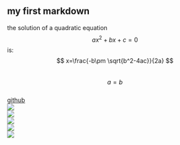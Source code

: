 ## my first markdown ##

the solution of a quadratic equation $$ax^2+bx+c=0$$ is:  
$$ x=\frac{-b\pm \sqrt{b^2-4ac}}{2a} $$  
$$a=b$$  
[github](www.github.com)  
![][1]  
![][2]  
![][2]  
![][2]  
![][3]

[1]: http://latex.codecogs.com/gif.latex?\\prod%20\(n_{i}\)+1  
[2]: http://latex.codecogs.com/gif.latex?\\[a+b\]  
[3]: http://latex.codecogs.com/gif.latex?\\[a+b+c\] 
